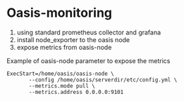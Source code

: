 # Oasis-monitoring

1) using standard prometheus collector and grafana
2) install node_exporter to the oasis node
3) expose metrics from oasis-node

 Example of oasis-node parameter to expose the metrics
 
 ```
 ExecStart=/home/oasis/oasis-node \
        --config /home/oasis/serverdir/etc/config.yml \
        --metrics.mode pull \ 
        --metrics.address 0.0.0.0:9101 
```
